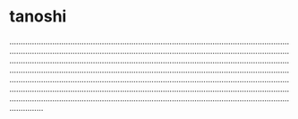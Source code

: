 # tanoshi
...................................................................................................................................................................................................................................................................................................................................................................................................................................................................................................................................................................................................................................................................................................................................................................................................................................................................................................................